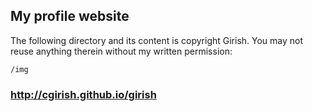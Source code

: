 ## My profile website

The following directory and its content is copyright Girish. You may not reuse anything therein without my written permission:

    /img

### http://cgirish.github.io/girish